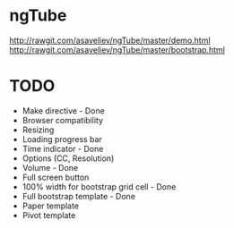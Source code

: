 ngTube
======

http://rawgit.com/asaveliev/ngTube/master/demo.html
http://rawgit.com/asaveliev/ngTube/master/bootstrap.html

# TODO 
* Make directive - Done
* Browser compatibility
* Resizing
* Loading progress bar
* Time indicator - Done
* Options (CC, Resolution)
* Volume - Done
* Full screen button
* 100% width for bootstrap grid cell - Done
* Full bootstrap template - Done
* Paper template
* Pivot template

